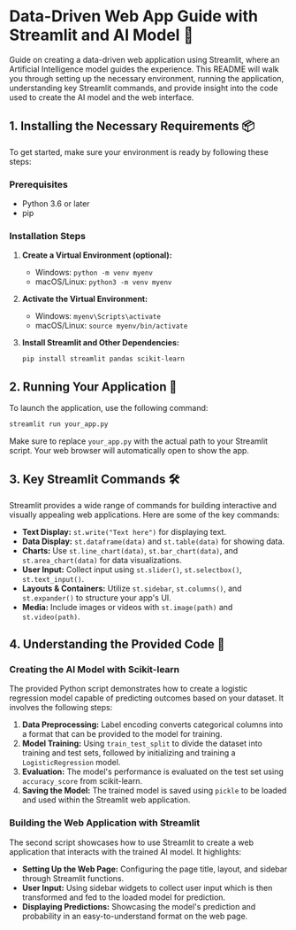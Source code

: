 # Data-Driven Web App Guide with Streamlit and AI Model 🌟

Guide on creating a data-driven web application using Streamlit, where an Artificial Intelligence model guides the experience. This README will walk you through setting up the necessary environment, running the application, understanding key Streamlit commands, and provide insight into the code used to create the AI model and the web interface.

## 1. Installing the Necessary Requirements 📦

To get started, make sure your environment is ready by following these steps:

### Prerequisites

- Python 3.6 or later
- pip

### Installation Steps

1. **Create a Virtual Environment (optional):** 
   - Windows: `python -m venv myenv`
   - macOS/Linux: `python3 -m venv myenv`

2. **Activate the Virtual Environment:**
   - Windows: `myenv\Scripts\activate`
   - macOS/Linux: `source myenv/bin/activate`

3. **Install Streamlit and Other Dependencies:**
   ```bash
   pip install streamlit pandas scikit-learn
   ```

## 2. Running Your Application 🏃

To launch the application, use the following command:

```bash
streamlit run your_app.py
```

Make sure to replace `your_app.py` with the actual path to your Streamlit script. Your web browser will automatically open to show the app.

## 3. Key Streamlit Commands 🛠️

Streamlit provides a wide range of commands for building interactive and visually appealing web applications. Here are some of the key commands:

- **Text Display:** `st.write("Text here")` for displaying text.
- **Data Display:** `st.dataframe(data)` and `st.table(data)` for showing data.
- **Charts:** Use `st.line_chart(data)`, `st.bar_chart(data)`, and `st.area_chart(data)` for data visualizations.
- **User Input:** Collect input using `st.slider()`, `st.selectbox()`, `st.text_input()`.
- **Layouts & Containers:** Utilize `st.sidebar`, `st.columns()`, and `st.expander()` to structure your app's UI.
- **Media:** Include images or videos with `st.image(path)` and `st.video(path)`.

## 4. Understanding the Provided Code 📘

### Creating the AI Model with Scikit-learn

The provided Python script demonstrates how to create a logistic regression model capable of predicting outcomes based on your dataset. It involves the following steps:

1. **Data Preprocessing:** Label encoding converts categorical columns into a format that can be provided to the model for training.
2. **Model Training:** Using `train_test_split` to divide the dataset into training and test sets, followed by initializing and training a `LogisticRegression` model.
3. **Evaluation:** The model's performance is evaluated on the test set using `accuracy_score` from scikit-learn.
4. **Saving the Model:** The trained model is saved using `pickle` to be loaded and used within the Streamlit web application.

### Building the Web Application with Streamlit

The second script showcases how to use Streamlit to create a web application that interacts with the trained AI model. It highlights:

- **Setting Up the Web Page:** Configuring the page title, layout, and sidebar through Streamlit functions.
- **User Input:** Using sidebar widgets to collect user input which is then transformed and fed to the loaded model for prediction.
- **Displaying Predictions:** Showcasing the model's prediction and probability in an easy-to-understand format on the web page.